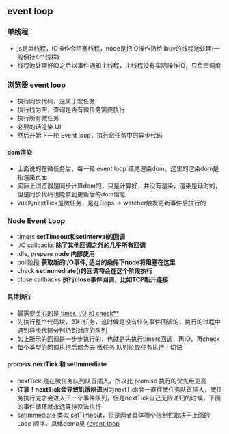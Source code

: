 ## event loop

### 单线程
- js是单线程，IO操作会阻塞线程，node是把IO操作扔给libuv的线程池处理(一般保持4个线程)
- 线程池处理好IO之后以事件通知主线程，主线程没有实际操作IO，只负责调度

### 浏览器 event loop
- 执行同步代码，这属于宏任务
- 执行栈为空，查询是否有微任务需要执行
- 执行所有微任务
- 必要的话渲染 UI
- 然后开始下一轮 Event loop，执行宏任务中的异步代码

#### dom渲染
- 上面说的在微任务后，每一轮 event loop 结尾渲染dom。这里的渲染dom是指渲染页面
- 实际上浏览器是同步计算dom的，只是计算好，并没有渲染，渲染是延时的，但是同步代码也能拿到更新后的dom信息
- vue的nextTick是微任务，是在Deps -> watcher触发更新事件后执行的

### Node Event Loop
- timers **setTimeout和setInterval的回调**
- I/O callbacks **除了其他回调之外的几乎所有回调**
- idle, prepare **node 内部使用**
- poll阶段 **获取新的I/O事件, 适当的条件下node将阻塞在这里**
- check **setImmediate()的回调将会在这个阶段执行**
- close callbacks **执行close事件回调，比如TCP断开连接**

#### 具体执行
- <u>最需要关心的是 timer, I/O 和 check**</u>
- 先执行整个代码块，即红任务，这时候是没有任何事件回调的，执行的过程中遇到异步代码分别扔到对应的队列
- 如上所示的回调是一步步执行的，也就是先执行timers回调，再IO，再check
- 每个类型的回调执行后都会去 微任务 队列拉取任务执行！切记

#### process.nextTick 和 setImmediate
- nextTick 是在微任务队列队首插入，所以比 promise 执行的优先级更高
- **注意！nextTick会导致饥饿陷进**因为nextTick会一直往微任务队首插入，微任务执行完才会进入下一个事件队列，但是nextTick自己无限递归的时候，下面的事件循环就永远等待没法执行
- setImmediate 类似 setTimeout，但是两者具体哪个限制性取决于上面的 Loop 顺序。具体demo见 [/event-loop](../js/event-loop.js)